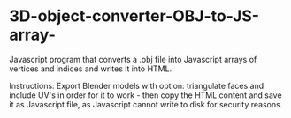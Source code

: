 # 3D-object-converter-OBJ-to-JS-array-
Javascript program that converts a .obj file into Javascript arrays of vertices and indices and writes it into HTML.

Instructions:
Export Blender models with option: triangulate faces and include UV's in order for it to work - then copy the HTML content and save it as Javascript file, as Javascript cannot write to disk for security reasons.
